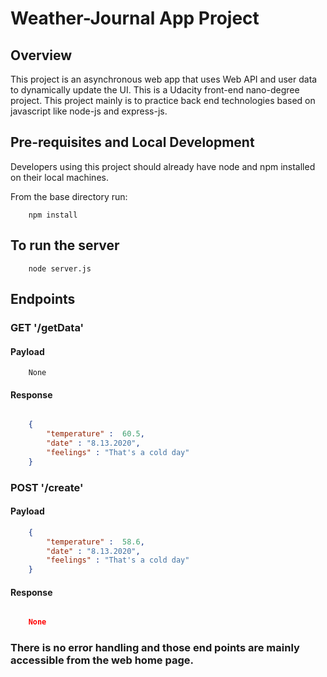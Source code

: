 # Weather-Journal App Project

## Overview
This project is an asynchronous web app that uses Web API and user data to dynamically update the UI. 
This is a Udacity front-end nano-degree project.
This project mainly is to practice back end technologies based on javascript like node-js and express-js.

## Pre-requisites and Local Development

Developers using this project should already have node and npm installed on their local machines.

From the base directory run:

```
    npm install
```
## To run the server 

```
    node server.js
```
## Endpoints

### GET '/getData'

#### Payload 

```
    None
```
#### Response

```json

    {
        "temperature" :  60.5,
        "date" : "8.13.2020",
        "feelings" : "That's a cold day"
    }

```
### POST '/create'

#### Payload 

```json
    {
        "temperature" :  58.6,
        "date" : "8.13.2020",
        "feelings" : "That's a cold day"
    }
```
#### Response

```json

    None 

```

### There is no error handling and those end points are mainly accessible from the web home page.
